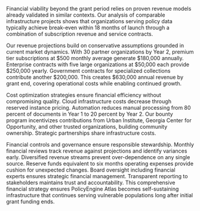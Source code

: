 Financial viability beyond the grant period relies on proven revenue models already validated in similar contexts. Our analysis of comparable infrastructure projects shows that organizations serving policy data typically achieve break-even within 18 months of launch through a combination of subscription revenue and service contracts.

Our revenue projections build on conservative assumptions grounded in current market dynamics. With 30 partner organizations by Year 2, premium tier subscriptions at $500 monthly average generate $180,000 annually. Enterprise contracts with five large organizations at $50,000 each provide $250,000 yearly. Government contracts for specialized collections contribute another $200,000. This creates $630,000 annual revenue by grant end, covering operational costs while enabling continued growth.

Cost optimization strategies ensure financial efficiency without compromising quality. Cloud infrastructure costs decrease through reserved instance pricing. Automation reduces manual processing from 80 percent of documents in Year 1 to 20 percent by Year 2. Our bounty program incentivizes contributions from Urban Institute, Georgia Center for Opportunity, and other trusted organizations, building community ownership. Strategic partnerships share infrastructure costs.

Financial controls and governance ensure responsible stewardship. Monthly financial reviews track revenue against projections and identify variances early. Diversified revenue streams prevent over-dependence on any single source. Reserve funds equivalent to six months operating expenses provide cushion for unexpected changes. Board oversight including financial experts ensures strategic financial management. Transparent reporting to stakeholders maintains trust and accountability. This comprehensive financial strategy ensures PolicyEngine Atlas becomes self-sustaining infrastructure that continues serving vulnerable populations long after initial grant funding ends.